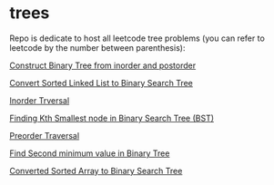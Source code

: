 # trees

Repo is dedicate to host all leetcode tree problems (you can refer to leetcode by the number between parenthesis):


[Construct Binary Tree from inorder and postorder](https://github.com/KumarAbhinav2/trees/blob/master/binaryTreeFromInorderPostorder(LTM-106).py)

[Convert Sorted Linked List to Binary Search Tree](https://github.com/KumarAbhinav2/trees/blob/master/convertSortedLinkedListtoBST(LTE-109).py)

[Inorder Trversal](https://github.com/KumarAbhinav2/trees/blob/master/inorderTraversal(LTM-94).py)

[Finding Kth Smallest node in Binary Search Tree (BST)](https://github.com/KumarAbhinav2/trees/blob/master/kthSmallestinBST(LTM-230).py)

[Preorder Traversal](https://github.com/KumarAbhinav2/trees/blob/master/preorderTraversal(LTM-144).py)

[Find Second minimum value in Binary Tree](https://github.com/KumarAbhinav2/trees/blob/master/secondMinimumValue(LTE-671).py)

[Converted Sorted Array to Binary Search Tree](https://github.com/KumarAbhinav2/trees/blob/master/sortedArrayToBST(LTM-108).py)
